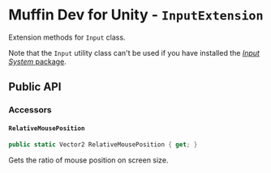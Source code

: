 # Muffin Dev for Unity - `InputExtension`

Extension methods for `Input` class.

Note that the `Input` utility class can't be used if you have installed the [*Input System* package](docs.unity3d.com/Packages/com.unity.inputsystem@1.0).

## Public API

### Accessors

#### `RelativeMousePosition`

```cs
public static Vector2 RelativeMousePosition { get; }
```

Gets the ratio of mouse position on screen size.